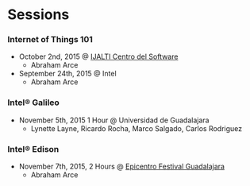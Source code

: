 Sessions
==

### Internet of Things 101
- October 2nd, 2015 @ [IJALTI Centro del Software](http://ijalti.org.mx/parque/centro-del-software/)
  - Abraham Arce
- September 24th, 2015 @ Intel
  - Abraham Arce

### Intel® Galileo
- November 5th, 2015 1 Hour @ Universidad de Guadalajara
  - Lynette Layne, Ricardo Rocha, Marco Salgado, Carlos Rodriguez

### Intel® Edison
- November 7th, 2015, 2 Hours @ [Epicentro Festival Guadalajara](http://www.epicentrofestival.com/)
  - Abraham Arce
